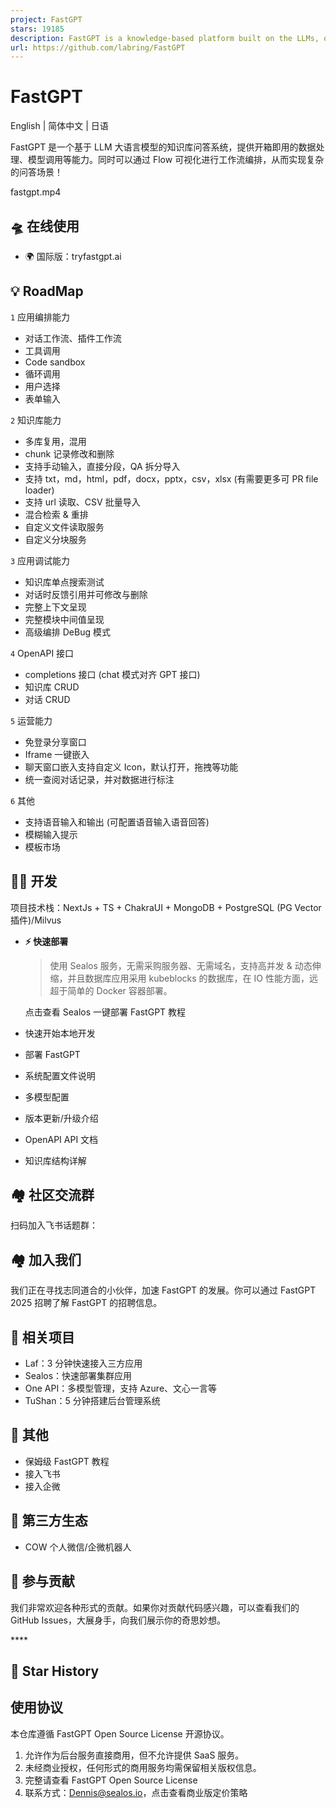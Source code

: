 ```yaml
---
project: FastGPT
stars: 19185
description: FastGPT is a knowledge-based platform built on the LLMs, offers a comprehensive suite of out-of-the-box capabilities such as data processing, RAG retrieval, and visual AI workflow orchestration, letting you easily develop and deploy complex question-answering systems without the need for extensive setup or configuration.
url: https://github.com/labring/FastGPT
---
```


FastGPT
=======

English | 简体中文 | 日语

FastGPT 是一个基于 LLM 大语言模型的知识库问答系统，提供开箱即用的数据处理、模型调用等能力。同时可以通过 Flow 可视化进行工作流编排，从而实现复杂的问答场景！

fastgpt.mp4

🛸 在线使用
-------

-   🌍 国际版：tryfastgpt.ai

💡 RoadMap
----------

`1` 应用编排能力

-   对话工作流、插件工作流
-   工具调用
-   Code sandbox
-   循环调用
-   用户选择
-   表单输入

`2` 知识库能力

-   多库复用，混用
-   chunk 记录修改和删除
-   支持手动输入，直接分段，QA 拆分导入
-   支持 txt，md，html，pdf，docx，pptx，csv，xlsx (有需要更多可 PR file loader)
-   支持 url 读取、CSV 批量导入
-   混合检索 & 重排
-   自定义文件读取服务
-   自定义分块服务

`3` 应用调试能力

-   知识库单点搜索测试
-   对话时反馈引用并可修改与删除
-   完整上下文呈现
-   完整模块中间值呈现
-   高级编排 DeBug 模式

`4` OpenAPI 接口

-   completions 接口 (chat 模式对齐 GPT 接口)
-   知识库 CRUD
-   对话 CRUD

`5` 运营能力

-   免登录分享窗口
-   Iframe 一键嵌入
-   聊天窗口嵌入支持自定义 Icon，默认打开，拖拽等功能
-   统一查阅对话记录，并对数据进行标注

`6` 其他

-   支持语音输入和输出 (可配置语音输入语音回答)
-   模糊输入提示
-   模板市场

👨‍💻 开发
--------

项目技术栈：NextJs + TS + ChakraUI + MongoDB + PostgreSQL (PG Vector 插件)/Milvus

-   **⚡ 快速部署**
    
    > 使用 Sealos 服务，无需采购服务器、无需域名，支持高并发 & 动态伸缩，并且数据库应用采用 kubeblocks 的数据库，在 IO 性能方面，远超于简单的 Docker 容器部署。
    
    点击查看 Sealos 一键部署 FastGPT 教程
    

-   快速开始本地开发
-   部署 FastGPT
-   系统配置文件说明
-   多模型配置
-   版本更新/升级介绍
-   OpenAPI API 文档
-   知识库结构详解

🏘️ 社区交流群
---------

扫码加入飞书话题群：

🏘️ 加入我们
--------

我们正在寻找志同道合的小伙伴，加速 FastGPT 的发展。你可以通过 FastGPT 2025 招聘了解 FastGPT 的招聘信息。

💪 相关项目
-------

-   Laf：3 分钟快速接入三方应用
-   Sealos：快速部署集群应用
-   One API：多模型管理，支持 Azure、文心一言等
-   TuShan：5 分钟搭建后台管理系统

👀 其他
-----

-   保姆级 FastGPT 教程
-   接入飞书
-   接入企微

🌿 第三方生态
--------

-   COW 个人微信/企微机器人

🤝 参与贡献
-------

我们非常欢迎各种形式的贡献。如果你对贡献代码感兴趣，可以查看我们的 GitHub Issues，大展身手，向我们展示你的奇思妙想。

  
  
  

\*\*\*\*

🌟 Star History
---------------

使用协议
----

本仓库遵循 FastGPT Open Source License 开源协议。

1.  允许作为后台服务直接商用，但不允许提供 SaaS 服务。
2.  未经商业授权，任何形式的商用服务均需保留相关版权信息。
3.  完整请查看 FastGPT Open Source License
4.  联系方式：Dennis@sealos.io，点击查看商业版定价策略
